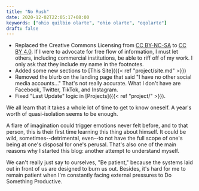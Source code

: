 ```yaml
---
title: "No Rush"
date: 2020-12-02T22:05:17+08:00
keywords: ["ohio quilbio olarte", "ohio olarte", "oqolarte"]
draft: false
---
```

- Replaced the Creative Commons Licensing from [CC BY-NC-SA](http://creativecommons.org/licenses/by-nc-sa/4.0/) to [CC BY 4.0](http://creativecommons.org/licenses/by/4.0/). 
If I were to advocate for free flow of information, I must let others, including commercial institutions, be able to riff off of my work. 
I only ask that they include my name in the footnotes.
- Added some new sections to [This Site]({{< ref "project/site.md" >}})
- Removed the blurb on the landing page that said "I have no other social media accounts..."
That's not really accurate.
What I don't have are Facebook, Twitter, TikTok, and Instagram.
- Fixed "Last Update" logic in [Projects]({{< ref "project/" >}}).

We all learn that it takes a whole lot of time to get to know oneself.
A year's worth of quasi-isolation seems to be enough.

A flare of imagination could trigger emotions never felt before, and to that person, this is their first time learning this thing about himself.
It could be wild, sometimes--detrimental, even--to not have the full scope of one's being at one's disposal for one's perusal.
That's also one of the main reasons why I started this blog: another attempt to understand myself.

We can't really just say to ourselves, "Be patient," because the systems laid out in front of us are designed to burn us out.
Besides, it's hard for me to remain patient when I'm constantly facing external pressures to Do Something Productive.
